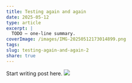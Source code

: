 ```yaml
---
title: Testing again and again
date: 2025-05-12
type: article
excerpt: |
  TODO – one-line summary.
coverImage: /images/IMG-20250512173014899.png
tags: 
slug: testing-again-and-again-2
share: true
---
```


Start writing post here.
![](IMG-20250512202210720.png)